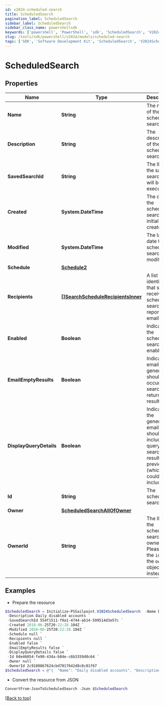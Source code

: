 ```yaml
---
id: v2024-scheduled-search
title: ScheduledSearch
pagination_label: ScheduledSearch
sidebar_label: ScheduledSearch
sidebar_class_name: powershellsdk
keywords: ['powershell', 'PowerShell', 'sdk', 'ScheduledSearch', 'V2024ScheduledSearch'] 
slug: /tools/sdk/powershell/v2024/models/scheduled-search
tags: ['SDK', 'Software Development Kit', 'ScheduledSearch', 'V2024ScheduledSearch']
---
```



# ScheduledSearch

## Properties

Name | Type | Description | Notes
------------ | ------------- | ------------- | -------------
**Name** | **String** | The name of the scheduled search.  | [optional] 
**Description** | **String** | The description of the scheduled search.  | [optional] 
**SavedSearchId** | **String** | The ID of the saved search that will be executed. | [required]
**Created** | **System.DateTime** | The date the scheduled search was initially created. | [optional] [readonly] 
**Modified** | **System.DateTime** | The last date the scheduled search was modified. | [optional] [readonly] 
**Schedule** | [**Schedule2**](schedule2) |  | [required]
**Recipients** | [**[]SearchScheduleRecipientsInner**](search-schedule-recipients-inner) | A list of identities that should receive the scheduled search report via email. | [required]
**Enabled** | **Boolean** | Indicates if the scheduled search is enabled.  | [optional] [default to $false]
**EmailEmptyResults** | **Boolean** | Indicates if email generation should occur when search returns no results.  | [optional] [default to $false]
**DisplayQueryDetails** | **Boolean** | Indicates if the generated email should include the query and search results preview (which could include PII).  | [optional] [default to $false]
**Id** | **String** | The scheduled search ID. | [required][readonly] 
**Owner** | [**ScheduledSearchAllOfOwner**](scheduled-search-all-of-owner) |  | [required]
**OwnerId** | **String** | The ID of the scheduled search owner.  Please use the `id` in the `owner` object instead.  | [required][readonly] 

## Examples

- Prepare the resource
```powershell
$ScheduledSearch = Initialize-PSSailpoint.V2024ScheduledSearch  -Name Daily disabled accounts `
 -Description Daily disabled accounts `
 -SavedSearchId 554f1511-f0a1-4744-ab14-599514d3e57c `
 -Created 2018-06-25T20:22:28.104Z `
 -Modified 2018-06-25T20:22:28.104Z `
 -Schedule null `
 -Recipients null `
 -Enabled false `
 -EmailEmptyResults false `
 -DisplayQueryDetails false `
 -Id 0de46054-fe90-434a-b84e-c6b3359d0c64 `
 -Owner null `
 -OwnerId 2c9180867624cbd7017642d8c8c81f67
$ScheduledSearch = @"{  "Name": "Daily disabled accounts", "Description": "Daily disabled accounts", "SavedSearchId": "554f1511-f0a1-4744-ab14-599514d3e57c", "Created": "2018-06-25T20:22:28.104Z", "Modified": "2018-06-25T20:22:28.104Z", "Schedule": null, "Recipients": null, "Enabled": false, "EmailEmptyResults": false, "DisplayQueryDetails": false, "Id": "0de46054-fe90-434a-b84e-c6b3359d0c64", "Owner": null, "OwnerId": "2c9180867624cbd7017642d8c8c81f67" }"@
```

- Convert the resource from JSON
```powershell
ConvertFrom-JsonToScheduledSearch -Json $ScheduledSearch
```


[[Back to top]](#) 


